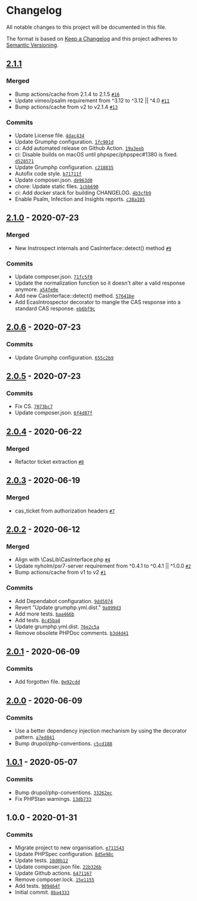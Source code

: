 # Changelog

All notable changes to this project will be documented in this file.

The format is based on [Keep a Changelog](https://keepachangelog.com/en/1.0.0/)
and this project adheres to [Semantic Versioning](https://semver.org/spec/v2.0.0.html).

## [2.1.1](https://github.com/ecphp/ecas/compare/2.1.0...2.1.1)

### Merged

- Bump actions/cache from 2.1.4 to 2.1.5 [`#16`](https://github.com/ecphp/ecas/pull/16)
- Update vimeo/psalm requirement from ^3.12 to ^3.12 || ^4.0 [`#11`](https://github.com/ecphp/ecas/pull/11)
- Bump actions/cache from v2 to v2.1.4 [`#13`](https://github.com/ecphp/ecas/pull/13)

### Commits

- Update License file. [`4dac434`](https://github.com/ecphp/ecas/commit/4dac434b61d2786f7e497d035cb219b933481bd1)
- Update Grumphp configuration. [`1fc901d`](https://github.com/ecphp/ecas/commit/1fc901d07144a236947f775061b6545eb1095e2f)
- ci: Add automated release on Github Action. [`19a3eeb`](https://github.com/ecphp/ecas/commit/19a3eebab28e8664ae6e8a86e1eb04b79e283388)
- ci: Disable builds on macOS until phpspec/phpspec#1380 is fixed. [`d528571`](https://github.com/ecphp/ecas/commit/d528571bf39aeb6e1cf6e887bf7c76c7ebef9216)
- Update Grumphp configuration. [`c218835`](https://github.com/ecphp/ecas/commit/c2188355949546e5afde5e7f80be441a0d6d3dd0)
- Autofix code style. [`b71711f`](https://github.com/ecphp/ecas/commit/b71711fc2d9828779c07eb2e519448e7a10e8ef7)
- Update composer.json. [`de963d0`](https://github.com/ecphp/ecas/commit/de963d022d94f131e0cd5e2b602c32370790e9d7)
- chore: Update static files. [`1cbb690`](https://github.com/ecphp/ecas/commit/1cbb6905bf5533682130cda2ba123484d32560a9)
- ci: Add docker stack for building CHANGELOG. [`4b3cfb9`](https://github.com/ecphp/ecas/commit/4b3cfb9a09b07640a70b81b0dac60770a4dfb726)
- Enable Psalm, Infection and Insights reports. [`c38a105`](https://github.com/ecphp/ecas/commit/c38a1051caa8c9f35a197325893ab3fb42c2e55d)

## [2.1.0](https://github.com/ecphp/ecas/compare/2.0.6...2.1.0) - 2020-07-23

### Merged

- New Instrospect internals and CasInterface::detect() method [`#9`](https://github.com/ecphp/ecas/pull/9)

### Commits

- Update composer.json. [`71fc5f0`](https://github.com/ecphp/ecas/commit/71fc5f046d3513728ebddfdd9643d20a2fac4906)
- Update the normalization function so it doesn't alter a valid response anymore. [`a54fe0e`](https://github.com/ecphp/ecas/commit/a54fe0e6a646e2856fce93887b87ad62f6ea0dfc)
- Add new CasInterface::detect() method. [`57641be`](https://github.com/ecphp/ecas/commit/57641bedeac74b70f6dd0f5ec9533e9576df6582)
- Add EcasIntrospector decorator to mangle the CAS response into a standard CAS response. [`eb6bf9c`](https://github.com/ecphp/ecas/commit/eb6bf9c5ae59e4ef385f40d83786e96fd41e3c31)

## [2.0.6](https://github.com/ecphp/ecas/compare/2.0.5...2.0.6) - 2020-07-23

### Commits

- Update Grumphp configuration. [`655c2b9`](https://github.com/ecphp/ecas/commit/655c2b98be13569a68a0782f846c83908f7959c3)

## [2.0.5](https://github.com/ecphp/ecas/compare/2.0.4...2.0.5) - 2020-07-23

### Commits

- Fix CS. [`7073bc7`](https://github.com/ecphp/ecas/commit/7073bc725c3e265e320b22dce016be1c3c6e4f2a)
- Update composer.json. [`6f4d87f`](https://github.com/ecphp/ecas/commit/6f4d87f1cb0d3b54611ee387b51a610418fa2de2)

## [2.0.4](https://github.com/ecphp/ecas/compare/2.0.3...2.0.4) - 2020-06-22

### Merged

- Refactor ticket extraction [`#8`](https://github.com/ecphp/ecas/pull/8)

## [2.0.3](https://github.com/ecphp/ecas/compare/2.0.2...2.0.3) - 2020-06-19

### Merged

- cas_ticket from authorization headers [`#7`](https://github.com/ecphp/ecas/pull/7)

## [2.0.2](https://github.com/ecphp/ecas/compare/2.0.1...2.0.2) - 2020-06-12

### Merged

- Align with  \CasLib\CasInterface.php [`#4`](https://github.com/ecphp/ecas/pull/4)
- Update nyholm/psr7-server requirement from ^0.4.1 to ^0.4.1 || ^1.0.0 [`#2`](https://github.com/ecphp/ecas/pull/2)
- Bump actions/cache from v1 to v2 [`#1`](https://github.com/ecphp/ecas/pull/1)

### Commits

- Add Dependabot configuration. [`9dd5074`](https://github.com/ecphp/ecas/commit/9dd5074fd022756ca1f6fff81a7eaf60571a68de)
- Revert "Update grumphp.yml.dist." [`9a999d3`](https://github.com/ecphp/ecas/commit/9a999d30fb51e3660dc052ecbcb3eabe7a465a1d)
- Add more tests. [`baa466b`](https://github.com/ecphp/ecas/commit/baa466bcbf14a9b9a66e2a6cfecf7599b8b88a0a)
- Add tests. [`8c45ba4`](https://github.com/ecphp/ecas/commit/8c45ba485e80ff2a2af901dd0713106e2f120550)
- Update grumphp.yml.dist. [`76e2c5a`](https://github.com/ecphp/ecas/commit/76e2c5a5aded3229e639eb7ad6d225ebe9532003)
- Remove obsolete PHPDoc comments. [`b3d4d41`](https://github.com/ecphp/ecas/commit/b3d4d41b8d6495eaa83cc06c90ebcf9aac1cbce2)

## [2.0.1](https://github.com/ecphp/ecas/compare/2.0.0...2.0.1) - 2020-06-09

### Commits

- Add forgotten file. [`0e92cdd`](https://github.com/ecphp/ecas/commit/0e92cdd04775d23ae0a18a60f3b57de8be0640e6)

## [2.0.0](https://github.com/ecphp/ecas/compare/1.0.1...2.0.0) - 2020-06-09

### Commits

- Use a better dependency injection mechanism by using the decorator pattern. [`a7ed841`](https://github.com/ecphp/ecas/commit/a7ed8417b8760520be2f81494da0f370573cb80c)
- Bump drupol/php-conventions. [`c5cd188`](https://github.com/ecphp/ecas/commit/c5cd188a819f470a6cbe2050e96a6370f6a1bdb6)

## [1.0.1](https://github.com/ecphp/ecas/compare/1.0.0...1.0.1) - 2020-05-07

### Commits

- Bump drupol/php-conventions. [`33262ec`](https://github.com/ecphp/ecas/commit/33262ecbeaaa64b6512e7753552397a9dd263362)
- Fix PHPStan warnings. [`13db733`](https://github.com/ecphp/ecas/commit/13db73360f8478097b7dfea6f6362f19313ff9a0)

## 1.0.0 - 2020-01-31

### Commits

- Migrate project to new organisation. [`e711543`](https://github.com/ecphp/ecas/commit/e711543eed9d8eae957a1ffc2700b2b6679586ee)
- Update PHPSpec configuration. [`8d5e98c`](https://github.com/ecphp/ecas/commit/8d5e98c099271a9d5eeb77582dd01abd13d3af4f)
- Update tests. [`18d0b12`](https://github.com/ecphp/ecas/commit/18d0b1254e3be0c9a23b9eca63bd53d205c13d20)
- Update composer.json file. [`22b326b`](https://github.com/ecphp/ecas/commit/22b326bfccf0bf7b2cc1ac43b486b4c048e21819)
- Update Github actions. [`6471167`](https://github.com/ecphp/ecas/commit/6471167b3b181d2239f4899678441c65012d5e44)
- Remove composer.lock. [`15e1155`](https://github.com/ecphp/ecas/commit/15e11555f1fb649c2238eaf020fd05c7f01d9809)
- Add tests. [`909464f`](https://github.com/ecphp/ecas/commit/909464f7f72c7170fa8fc9b4d4fb330b14ea0870)
- Initial commit. [`8ba4333`](https://github.com/ecphp/ecas/commit/8ba43335c83e7d4e5194b76ddd7c4ca044f352bb)
